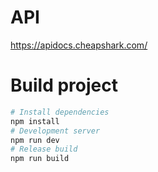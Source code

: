 # API

https://apidocs.cheapshark.com/

# Build project

```bash
# Install dependencies
npm install
# Development server
npm run dev
# Release build
npm run build
```